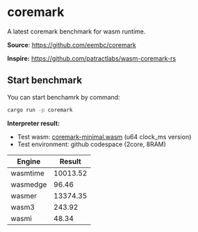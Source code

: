 # coremark

A latest coremark benchmark for wasm runtime.

**Source**: https://github.com/eembc/coremark

**Inspire:** https://github.com/patractlabs/wasm-coremark-rs

## Start benchmark

You can start benchamrk by command:

```sh
cargo run -p coremark
```

**Interpreter result:**

* Test wasm: [coremark-minimal.wasm](https://github.com/wasm3/wasm-coremark/blob/main/coremark-minimal.wasm) (u64 clock_ms  version)
* Test environment: github codespace (2core, 8RAM)

| Engine   | Result   |
|----------|----------|
| wasmtime | 10013.52 |
| wasmedge | 96.46    |
| wasmer   | 13374.35 |
| wasm3    | 243.92   |
| wasmi    | 48.34    |